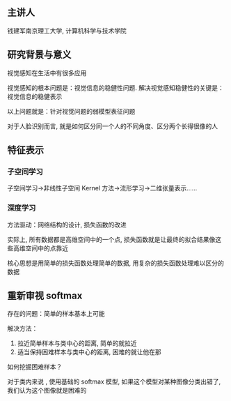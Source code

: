 
## 主讲人

钱建军南京理工大学, 计算机科学与技术学院

## 研究背景与意义

视觉感知在生活中有很多应用

视觉感知的根本问题是：视觉信息的稳健性问题. 解决视觉感知稳健性的关键是：视觉信息的稳健表示

以上问题就是：针对视觉问题的弱模型表征问题

对于人脸识别而言, 就是如何区分同一个人的不同角度、区分两个长得很像的人

## 特征表示

### 子空间学习

子空间学习->非线性子空间 Kernel 方法→流形学习→二维张量表示……

### 深度学习

方法驱动：网络结构的设计, 损失函数的改进

实际上, 所有数据都是高维空间中的一个点, 损失函数就是让最终的拟合结果像这些高维空间中的点靠近

核心思想是用简单的损失函数处理简单的数据, 用复杂的损失函数处理难以区分的数据

## 重新审视 softmax

存在的问题：简单的样本基本上可能

解决方法：
1. 拉近简单样本与类中心的距离, 简单的就拉近
2. 适当保持困难样本与类中心的距离, 困难的就让他在那

如何挖掘困难样本？

对于类内来说 , 使用基础的 softmax 模型, 如果这个模型对某种图像分类出错了, 我们认为这个图像就是困难的